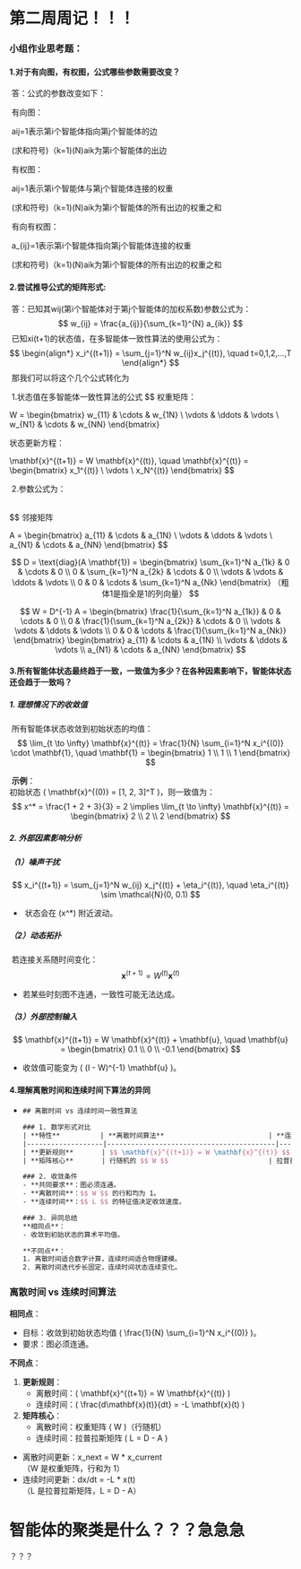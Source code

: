 # 第二周周记！！！



### 小组作业思考题：

#### 	1.对于有向图，有权图，公式哪些参数需要改变？

​		答：公式的参数改变如下：

​			有向图：

​					aij=1表示第i个智能体指向第j个智能体的边

​					(求和符号)（k=1)(N)aik为第i个智能体的出边

​			有权图：

​					aij=1表示第i个智能体与第j个智能体连接的权重

​					(求和符号)（k=1)(N)aik为第i个智能体的所有出边的权重之和

​			有向有权图：

​					a_{ij}=1表示第i个智能体指向第j个智能体连接的权重

​					(求和符号)（k=1)(N)aik为第i个智能体的所有出边的权重之和

#### 		2.尝试推导公式的矩阵形式:

​			答：已知其wij(第i个智能体对于第j个智能体的加权系数)参数公式为：
$$
w_{ij} = \frac{a_{ij}}{\sum_{k=1}^{N} a_{ik}}
$$
​				已知xi(t+1)的状态值，在多智能体一致性算法的使用公式为：
$$
\begin{align*}
x_i^{(t+1)} = \sum_{j=1}^N w_{ij}x_j^{(t)}, \quad t=0,1,2,...,T
\end{align*}
$$
​				那我们可以将这个几个公式转化为

​				1.状态值在多智能体一致性算法的公式
$$
权重矩阵：

W = \begin{bmatrix} 
w_{11} & \cdots & w_{1N} \\
\vdots & \ddots & \vdots \\
w_{N1} & \cdots & w_{NN}
\end{bmatrix}

状态更新方程：

\mathbf{x}^{(t+1)} = W \mathbf{x}^{(t)}, \quad \mathbf{x}^{(t)} = \begin{bmatrix} x_1^{(t)} \\ \vdots \\ x_N^{(t)} \end{bmatrix}
$$
​				

​				2.参数公式为：

​				
$$
邻接矩阵 


A = \begin{bmatrix}
a_{11} & \cdots & a_{1N} \\
\vdots & \ddots & \vdots \\
a_{N1} & \cdots & a_{NN}
\end{bmatrix}
$$

$$
D = \text{diag}(A \mathbf{1}) = \begin{bmatrix}
\sum_{k=1}^N a_{1k} & 0 & \cdots & 0 \\
0 & \sum_{k=1}^N a_{2k} & \cdots & 0 \\
\vdots & \vdots & \ddots & \vdots \\
0 & 0 & \cdots & \sum_{k=1}^N a_{Nk}
\end{bmatrix}
（粗体1是指全是1的列向量）
$$

$$
W = D^{-1} A = \begin{bmatrix}
\frac{1}{\sum_{k=1}^N a_{1k}} & 0 & \cdots & 0 \\
0 & \frac{1}{\sum_{k=1}^N a_{2k}} & \cdots & 0 \\
\vdots & \vdots & \ddots & \vdots \\
0 & 0 & \cdots & \frac{1}{\sum_{k=1}^N a_{Nk}}
\end{bmatrix}
\begin{bmatrix}
a_{11} & \cdots & a_{1N} \\
\vdots & \ddots & \vdots \\
a_{N1} & \cdots & a_{NN}
\end{bmatrix}
$$

#### 3.所有智能体状态最终趋于一致，一致值为多少？在各种因素影响下，智能体状态还会趋于一致吗？

##### 	1. 理想情况下的收敛值
​	所有智能体状态收敛到初始状态的均值：
$$
\lim_{t \to \infty} \mathbf{x}^{(t)} = \frac{1}{N} \sum_{i=1}^N x_i^{(0)} \cdot \mathbf{1}, \quad \mathbf{1} = \begin{bmatrix} 1 \\ 1 \\ 1 \end{bmatrix}
$$

​	**示例**：  
​	初始状态 \( \mathbf{x}^{(0)} = [1, 2, 3]^T \)，则一致值为：
$$
x^* = \frac{1 + 2 + 3}{3} = 2 \implies \lim_{t \to \infty} \mathbf{x}^{(t)} = \begin{bmatrix} 2 \\ 2 \\ 2 \end{bmatrix}
$$

##### 	2. 外部因素影响分析

##### 	（1）噪声干扰
$$
x_i^{(t+1)} = \sum_{j=1}^N w_{ij} x_j^{(t)} + \eta_i^{(t)}, \quad \eta_i^{(t)} \sim \mathcal{N}(0, 0.1)
$$
- ​		状态会在 \(x^*\) 附近波动。

##### 	（2）动态拓扑
​		若连接关系随时间变化：
$$
\mathbf{x}^{(t+1)} = W^{(t)} \mathbf{x}^{(t)}
$$
- 若某些时刻图不连通，一致性可能无法达成。

##### 	（3）外部控制输入
$$
\mathbf{x}^{(t+1)} = W \mathbf{x}^{(t)} + \mathbf{u}, \quad \mathbf{u} = \begin{bmatrix} 0.1 \\ 0 \\ -0.1 \end{bmatrix}
$$
- 收敛值可能变为 \( (I - W)^{-1} \mathbf{u} \)。

#### 4.理解离散时间和连续时间下算法的异同



- ```latex
  ## 离散时间 vs 连续时间一致性算法
  
  ### 1. 数学形式对比
  | **特性**          | **离散时间算法**                          | **连续时间算法**                        |
  |-------------------|------------------------------------------|----------------------------------------|
  | **更新规则**       | $$ \mathbf{x}^{(t+1)} = W \mathbf{x}^{(t)} $$ | $$ \frac{d\mathbf{x}(t)}{dt} = -L \mathbf{x}(t) $$ |
  | **矩阵核心**       | 行随机的 $$ W $$                         | 拉普拉斯矩阵 $$ L = D - A $$           |
  
  ### 2. 收敛条件
  - **共同要求**：图必须连通。
  - **离散时间**：$$ W $$ 的行和均为 1。
  - **连续时间**：$$ L $$ 的特征值决定收敛速度。
  
  ### 3. 异同总结
  **相同点**：  
  - 收敛到初始状态的算术平均值。
  
  **不同点**：  
  1. 离散时间适合数字计算，连续时间适合物理建模。
  2. 离散时间迭代步长固定，连续时间状态连续变化。
  ```

### 离散时间 vs 连续时间算法

**相同点**：
- 目标：收敛到初始状态均值 \( \frac{1}{N} \sum_{i=1}^N x_i^{(0)} \)。
- 要求：图必须连通。

**不同点**：

1. **更新规则**：
   - 离散时间：\( \mathbf{x}^{(t+1)} = W \mathbf{x}^{(t)} \)
   - 连续时间：\( \frac{d\mathbf{x}(t)}{dt} = -L \mathbf{x}(t) \)
2. **矩阵核心**：
   - 离散时间：权重矩阵 \( W \)（行随机）
   - 连续时间：拉普拉斯矩阵 \( L = D - A \)

- 离散时间更新：x_next = W * x_current  
  （W 是权重矩阵，行和为 1）
- 连续时间更新：dx/dt = -L * x(t)  
  （L 是拉普拉斯矩阵，L = D - A）



# 智能体的聚类是什么？？？急急急

？？？
